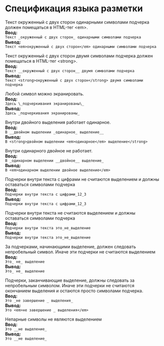 # Спецификация языка разметки
Текст окруженный с двух сторон одинарными символами подчерка должен помещаться в HTML-тег \<em\>.    
__Ввод:__    
`Текст _окруженный с двух сторон_ одинарными символами подчерка`    
__Вывод:__    
`Текст <em>окруженный с двух сторон</em> одинарными символами подчерка`    

Текст окруженный с двух сторон двумя символами подчерка должен помещаться в HTML-тег \<strong\>.    
__Ввод:__    
`Текст __окруженный с двух сторон__ двумя символами подчерка`    
__Вывод:__    
`Текст <strong>окруженный с двух сторон</strong> двумя символами подчерка`    

Любой символ можно экранировать.    
__Ввод:__    
`Здесь \_подчеркивания экранированы\_`    
__Вывод:__    
`Здесь _подчеркивания экранированы_`    

Внутри двойного выделения работает одинарное.    
__Ввод:__    
`В __двойном выделении _одинарное_ выделение__`    
__Вывод:__    
`В <strong>двойном выделении <em>одинарное</em> выделение</strong>`    

Внутри одинарного двойное не работает.    
__Ввод:__    
`В _одинарном выделении __двойное__ выделение_`    
__Вывод:__    
`В <em>одинарном выделении двойное выделение</em>`    

Подчерки внутри текста c цифрами не считаются выделением и должны оставаться символами подчерка    
__Ввод:__    
`Подчерки внутри текста c цифрами_12_3`    
__Вывод:__    
`Подчерки внутри текста c цифрами_12_3`    

Подчерки внутри текста не считаются выделением и должны оставаться символами подчерка    
__Ввод:__    
`Подчерки внутри текста это_не_выделение`    
__Вывод:__    
`Подчерки внутри текста это_не_выделение`    

За подчерками, начинающими выделение, должен следовать непробельный символ. Иначе эти подчерки не считаются выделением     
__Ввод:__    
`Это_ не_ выделение`    
__Вывод:__    
`Это_ не_ выделение`    

Подчерки, заканчивающие выделение, должны следовать за непробельным символом. Иначе эти подчерки не считаются окончанием выделения и остаются просто символами подчерка.    
__Ввод:__    
`Это _не завершение _ выделения_`    
__Вывод:__    
`Это <em>не завершение _ выделения</em>`

Непарные символы не являются выделением    
__Ввод:__    
`Это __не выделение_`    
__Вывод:__    
`Это __не выделение_`

